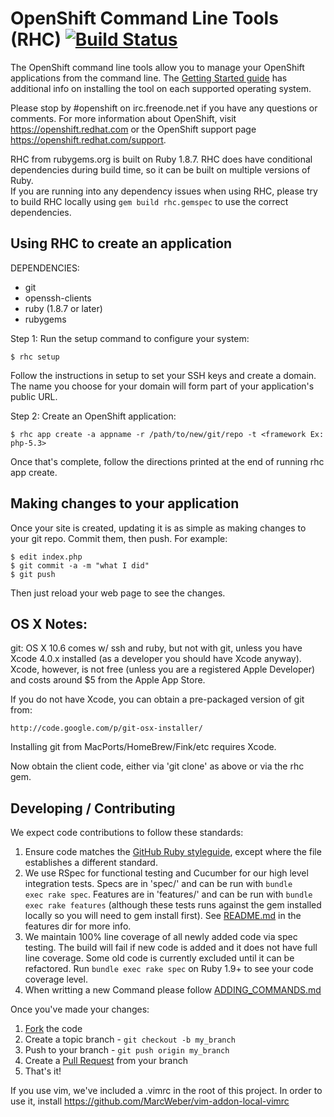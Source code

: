 # OpenShift Command Line Tools (RHC) [![Build Status](https://secure.travis-ci.org/openshift/rhc.png)](http://travis-ci.org/openshift/rhc)

The OpenShift command line tools allow you to manage your OpenShift
applications from the command line.  The [Getting Started
guide](https://openshift.redhat.com/app/getting_started) has additional
info on installing the tool on each supported operating system.

Please stop by #openshift on irc.freenode.net if you have any questions or
comments.  For more information about OpenShift, visit https://openshift.redhat.com
or the OpenShift support page
https://openshift.redhat.com/support.

RHC from rubygems.org is built on Ruby 1.8.7.  RHC does have conditional 
dependencies during build time, so it can be built on multiple versions of Ruby.  
If you are running into any dependency issues when using RHC, please try to 
build RHC locally using `gem build rhc.gemspec` to use the correct dependencies.

## Using RHC to create an application

DEPENDENCIES: 

* git
* openssh-clients
* ruby (1.8.7 or later)
* rubygems

Step 1:  Run the setup command to configure your system:

    $ rhc setup

Follow the instructions in setup to set your SSH keys and create a domain.  The name you choose for your domain will form part of your application's public URL.

Step 2: Create an OpenShift application:

    $ rhc app create -a appname -r /path/to/new/git/repo -t <framework Ex: php-5.3>

Once that's complete, follow the directions printed at the end of running
rhc app create.


## Making changes to your application

Once your site is created, updating it is as simple as making changes to your
git repo.  Commit them, then push.  For example:

    $ edit index.php
    $ git commit -a -m "what I did"
    $ git push

Then just reload your web page to see the changes.


## OS X Notes:

git:
OS X 10.6 comes w/ ssh and ruby, but not with git, unless you have
Xcode 4.0.x installed (as a developer you should have Xcode anyway).
Xcode, however, is not free (unless you are a registered Apple
Developer) and costs around $5 from the Apple App Store.

If you do not have Xcode, you can obtain a pre-packaged version
of git from:

    http://code.google.com/p/git-osx-installer/

Installing git from MacPorts/HomeBrew/Fink/etc requires Xcode.

Now obtain the client code, either via 'git clone' as above
or via the rhc gem.


## Developing / Contributing
We expect code contributions to follow these standards:

1. Ensure code matches the [GitHub Ruby styleguide](https://github.com/styleguide/ruby), except where the file establishes a different standard.
2. We use RSpec for functional testing and Cucumber for our high level
   integration tests.  Specs are in 'spec/' and can be run with <code>bundle
exec rake spec</code>.  Features are in 'features/' and can be run with
<code>bundle exec rake features</code> (although these tests runs
against the gem installed locally so you will need to gem install
first).  See [README.md](https://github.com/openshift/rhc/blob/master/features/README.md) in the features dir for more info.
3. We maintain 100% line coverage of all newly added code via spec
   testing.  The build will fail if new code is added and it does not
have full line coverage.  Some old code is currently excluded until it
can be refactored.  Run <code>bundle exec rake spec</code> on Ruby 1.9+
to see your code coverage level.
4. When writting a new Command please follow [ADDING_COMMANDS.md](https://github.com/openshift/rhc/blob/master/lib/rhc/commands/ADDING_COMMANDS.md)

Once you've made your changes:

1. [Fork](http://help.github.com/forking/) the code
2. Create a topic branch - `git checkout -b my_branch`
3. Push to your branch - `git push origin my_branch`
4. Create a [Pull Request](http://help.github.com/pull-requests/) from your branch
5. That's it!

If you use vim, we've included a .vimrc in the root of this project.
In order to use it, install https://github.com/MarcWeber/vim-addon-local-vimrc


